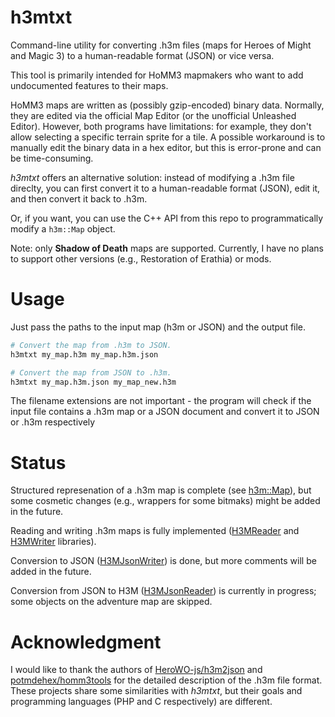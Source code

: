 # h3mtxt
Command-line utility for converting .h3m files (maps for Heroes of Might and Magic 3) to a human-readable format (JSON) or vice versa.

This tool is primarily intended for HoMM3 mapmakers who want to add undocumented features to their maps.

HoMM3 maps are written as (possibly gzip-encoded) binary data. Normally, they are edited via the official Map Editor (or the unofficial Unleashed Editor). However, both programs have limitations: for example, they don't allow selecting a specific terrain sprite for a tile. A possible workaround is to manually edit the binary data in a hex editor, but this is error-prone and can be time-consuming.

*h3mtxt* offers an alternative solution: instead of modifying a .h3m file direclty, you can first convert it to a human-readable format (JSON), edit it, and then convert it back to .h3m.

Or, if you want, you can use the C++ API from this repo to programmatically modify a `h3m::Map` object.

Note: only **Shadow of Death** maps are supported. Currently, I have no plans to support other versions (e.g., Restoration of Erathia) or mods.

# Usage
Just pass the paths to the input map (h3m or JSON) and the output file.
```sh
# Convert the map from .h3m to JSON.
h3mtxt my_map.h3m my_map.h3m.json

# Convert the map from JSON to .h3m.
h3mtxt my_map.h3m.json my_map_new.h3m
```
The filename extensions are not important - the program will check if the input file contains a .h3m map or a JSON document and convert it to JSON or .h3m respectively

# Status
Structured represenation of a .h3m map is complete (see [h3m::Map](Map/Map.h)), but some cosmetic changes (e.g., wrappers for some bitmaks) might be added in the future.

Reading and writing .h3m maps is fully implemented ([H3MReader](H3MReader) and [H3MWriter](H3MWriter) libraries).

Conversion to JSON ([H3MJsonWriter](H3MJsonWriter)) is done, but more comments will be added in the future.

Conversion from JSON to H3M ([H3MJsonReader](H3MJsonReader)) is currently in progress; some objects on the adventure map are skipped.

# Acknowledgment
I would like to thank the authors of [HeroWO-js/h3m2json](https://github.com/HeroWO-js/h3m2json/) and [potmdehex/homm3tools](https://github.com/potmdehex/homm3tools)
for the detailed description of the .h3m file format. These projects share some similarities with *h3mtxt*, but their goals and programming languages (PHP and C respectively) are different.
